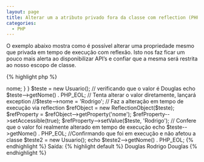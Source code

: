 ```yaml
---
layout: page
title: Alterar um a atributo privado fora da classe com reflection (PHP)
categories:
  - PHP
---
```

O exemplo abaixo mostra como é possível alterar uma propriedade mesmo que privada em tempo de execução com reflexão. Isto nos faz ficar um pouco mais alerta ao disponibilizar API&#8217;s e confiar que a mesma será restrita ao nosso escopo de classe.

{% highlight php %}
<?php

class Usuario {

private $nome = 'Douglas';

public function getNome(){
return $this-->nome;
}

}

$teste = new Usuario();

// verificando que o valor é Douglas
echo $teste-->getNome() . PHP_EOL;

// Tenta alterar o valor diretamente, lançará exception
//$teste-->nome = 'Rodrigo';

// Faz a alteração em tempo de execução via reflection
$refObject = new ReflectionObject($teste);
$refProperty = $refObject-->getProperty('nome');
$refProperty-->setAccessible(true);
$refProperty-->setValue($teste, 'Rodrigo');

// Confere que o valor foi realmente alterado em tempo de execução
echo $teste-->getNome() . PHP_EOL;

//Confirmando que foi em execução e não afetou a classe
$teste2 = new Usuario();

echo $teste2-->getNome() . PHP_EOL;
{% endhighlight %}

Saída:

{% highlight default %}
Douglas Rodrigo Douglas
{% endhighlight %}

